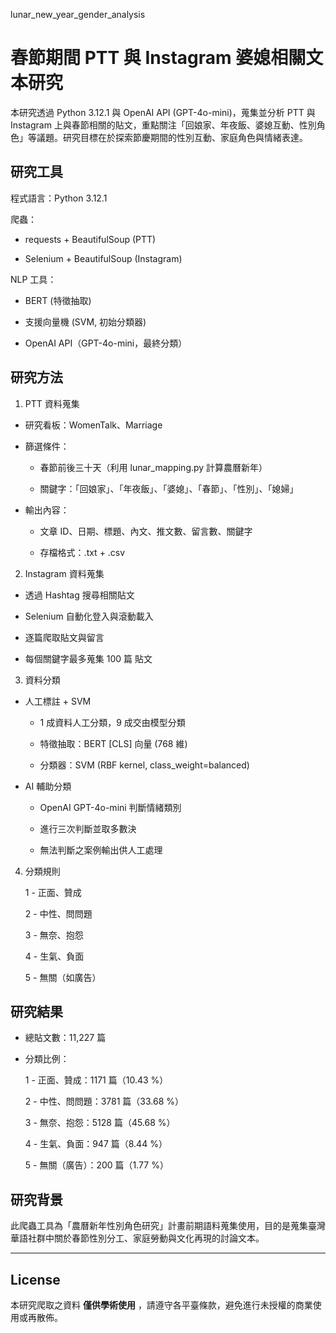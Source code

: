 lunar_new_year_gender_analysis

# 春節期間 PTT 與 Instagram 婆媳相關文本研究

本研究透過 Python 3.12.1 與 OpenAI API (GPT-4o-mini)，蒐集並分析 PTT 與 Instagram 上與春節相關的貼文，重點關注「回娘家、年夜飯、婆媳互動、性別角色」等議題。研究目標在於探索節慶期間的性別互動、家庭角色與情緒表達。

## 研究工具

程式語言：Python 3.12.1

爬蟲：

- requests + BeautifulSoup (PTT)

- Selenium + BeautifulSoup (Instagram)

NLP 工具：

- BERT (特徵抽取)

- 支援向量機 (SVM, 初始分類器)

- OpenAI API（GPT-4o-mini，最終分類）

## 研究方法

1. PTT 資料蒐集

- 研究看板：WomenTalk、Marriage

- 篩選條件：

   - 春節前後三十天（利用 lunar_mapping.py 計算農曆新年）

   - 關鍵字：「回娘家」、「年夜飯」、「婆媳」、「春節」、「性別」、「媳婦」

- 輸出內容：

   - 文章 ID、日期、標題、內文、推文數、留言數、關鍵字

   - 存檔格式：.txt + .csv

2. Instagram 資料蒐集

- 透過 Hashtag 搜尋相關貼文

- Selenium 自動化登入與滾動載入

- 逐篇爬取貼文與留言

- 每個關鍵字最多蒐集 100 篇 貼文

3. 資料分類

- 人工標註 + SVM

   - 1 成資料人工分類，9 成交由模型分類

   - 特徵抽取：BERT [CLS] 向量 (768 維)

   - 分類器：SVM (RBF kernel, class_weight=balanced)

- AI 輔助分類

   - OpenAI GPT-4o-mini 判斷情緒類別

   - 進行三次判斷並取多數決

   - 無法判斷之案例輸出供人工處理

4. 分類規則

   1 - 正面、贊成

   2 - 中性、問問題

   3 - 無奈、抱怨

   4 - 生氣、負面

   5 - 無關（如廣告）

## 研究結果

- 總貼文數：11,227 篇

- 分類比例：

   1 - 正面、贊成：1171 篇（10.43 %）
   
   2 - 中性、問問題：3781 篇（33.68 %）
   
   3 - 無奈、抱怨：5128 篇（45.68 %）
   
   4 - 生氣、負面：947 篇（8.44 %）
   
   5 - 無關（廣告）：200 篇（1.77 %）

## 研究背景

此爬蟲工具為「農曆新年性別角色研究」計畫前期語料蒐集使用，目的是蒐集臺灣華語社群中關於春節性別分工、家庭勞動與文化再現的討論文本。

---

## License

本研究爬取之資料 **僅供學術使用** ，請遵守各平臺條款，避免進行未授權的商業使用或再散佈。
